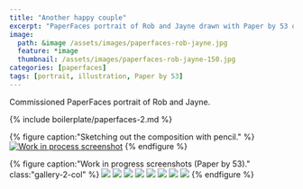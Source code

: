 ```yaml
---
title: "Another happy couple"
excerpt: "PaperFaces portrait of Rob and Jayne drawn with Paper by 53 on an iPad."
image: 
  path: &image /assets/images/paperfaces-rob-jayne.jpg 
  feature: *image
  thumbnail: /assets/images/paperfaces-rob-jayne-150.jpg
categories: [paperfaces]
tags: [portrait, illustration, Paper by 53]
---
```


Commissioned PaperFaces portrait of Rob and Jayne.

{% include boilerplate/paperfaces-2.md %}

{% figure caption:"Sketching out the composition with pencil." %}
[![Work in process screenshot](/assets/images/paperfaces-rob-jayne-process-1-750.jpg)](/assets/images/paperfaces-rob-jayne-process-1-lg.jpg)
{% endfigure %}

{% figure caption:"Work in progress screenshots (Paper by 53)." class:"gallery-2-col" %}
[![](/assets/images/paperfaces-rob-jayne-process-2-600.jpg)](/assets/images/paperfaces-rob-jayne-process-2-lg.jpg)
[![](/assets/images/paperfaces-rob-jayne-process-3-600.jpg)](/assets/images/paperfaces-rob-jayne-process-3-lg.jpg)
[![](/assets/images/paperfaces-rob-jayne-process-4-600.jpg)](/assets/images/paperfaces-rob-jayne-process-4-lg.jpg)
[![](/assets/images/paperfaces-rob-jayne-process-5-600.jpg)](/assets/images/paperfaces-rob-jayne-process-5-lg.jpg)
[![](/assets/images/paperfaces-rob-jayne-process-6-600.jpg)](/assets/images/paperfaces-rob-jayne-process-6-lg.jpg)
[![](/assets/images/paperfaces-rob-jayne-process-7-600.jpg)](/assets/images/paperfaces-rob-jayne-process-7-lg.jpg)
[![](/assets/images/paperfaces-rob-jayne-process-8-600.jpg)](/assets/images/paperfaces-rob-jayne-process-8-lg.jpg)
[![](/assets/images/paperfaces-rob-jayne-process-9-600.jpg)](/assets/images/paperfaces-rob-jayne-process-9-lg.jpg)
{% endfigure %}
